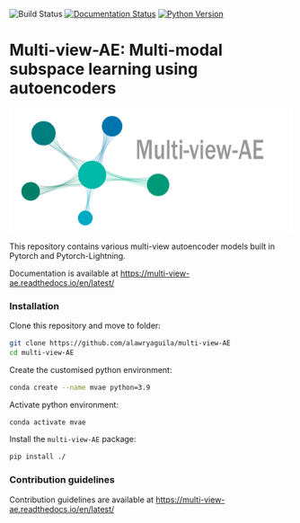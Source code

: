 ![Build Status](https://github.com/alawryaguila/multi-view-ae/actions/workflows/ci.yml/badge.svg)
[![Documentation Status](https://readthedocs.org/projects/multi-view-ae/badge/?version=latest)](https://multi-view-ae.readthedocs.io/en/latest/?badge=latest)
[![Python Version](https://img.shields.io/badge/python-3.7%20%7C%203.8%20%7C%203.9%20%7C%203.10%20-blue)](https://github.com/alawryaguila/multi-view-ae)

# Multi-view-AE: Multi-modal subspace learning using autoencoders
<img src="https://github.com/alawryaguila/multi-view-AE/blob/master/docs/figures/logo.png" width="800px">

This repository contains various multi-view autoencoder models built in Pytorch and Pytorch-Lightning. 

Documentation is available at https://multi-view-ae.readthedocs.io/en/latest/

### Installation
Clone this repository and move to folder:
```bash
git clone https://github.com/alawryaguila/multi-view-AE
cd multi-view-AE
```

Create the customised python environment:
```bash
conda create --name mvae python=3.9
```

Activate python environment:
```bash
conda activate mvae
```

Install the ``multi-view-AE`` package:
```bash
pip install ./
```

### Contribution guidelines
Contribution guidelines are available at https://multi-view-ae.readthedocs.io/en/latest/

